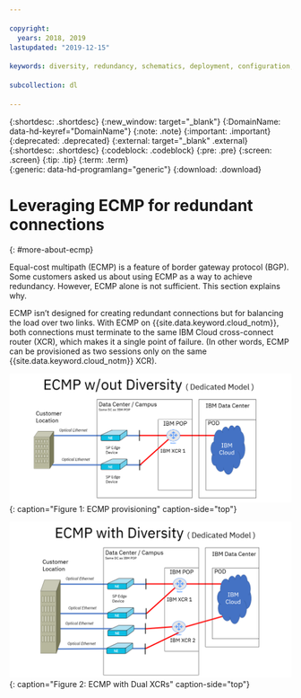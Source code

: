 ```yaml
---

copyright:
  years: 2018, 2019
lastupdated: "2019-12-15"

keywords: diversity, redundancy, schematics, deployment, configuration, global routing, ECMP, Dual XCRs, model

subcollection: dl

---
```


{:shortdesc: .shortdesc}
{:new_window: target="_blank"}
{:DomainName: data-hd-keyref="DomainName"}
{:note: .note}
{:important: .important}
{:deprecated: .deprecated}
{:external: target="_blank" .external}
{:shortdesc: .shortdesc}
{:codeblock: .codeblock}
{:pre: .pre}
{:screen: .screen}
{:tip: .tip}
{:term: .term}  
{:generic: data-hd-programlang="generic"}
{:download: .download}  

# Leveraging ECMP for redundant connections
{: #more-about-ecmp}

Equal-cost multipath (ECMP) is a feature of border gateway protocol (BGP). Some customers asked us about using ECMP as a way to achieve redundancy. However, ECMP alone is not sufficient. This section explains why.

ECMP isn’t designed for creating redundant connections but for balancing the load over two links. With ECMP on {{site.data.keyword.cloud_notm}}, both connections must terminate to the same IBM Cloud cross-connect router (XCR), which makes it a single point of failure. (In other words, ECMP can be provisioned as two sessions only on the same {{site.data.keyword.cloud_notm}} XCR).

![ECMP Dedicated model](/images/ecmp-without-diversity.png "ECMP Dedicated model"){: caption="Figure 1: ECMP provisioning" caption-side="top"}


![ECMP Dual XCR Model](/images/ecmp-with-diversity.png "ECMP Dual XCR Model"){: caption="Figure 2: ECMP with Dual XCRs" caption-side="top"}
